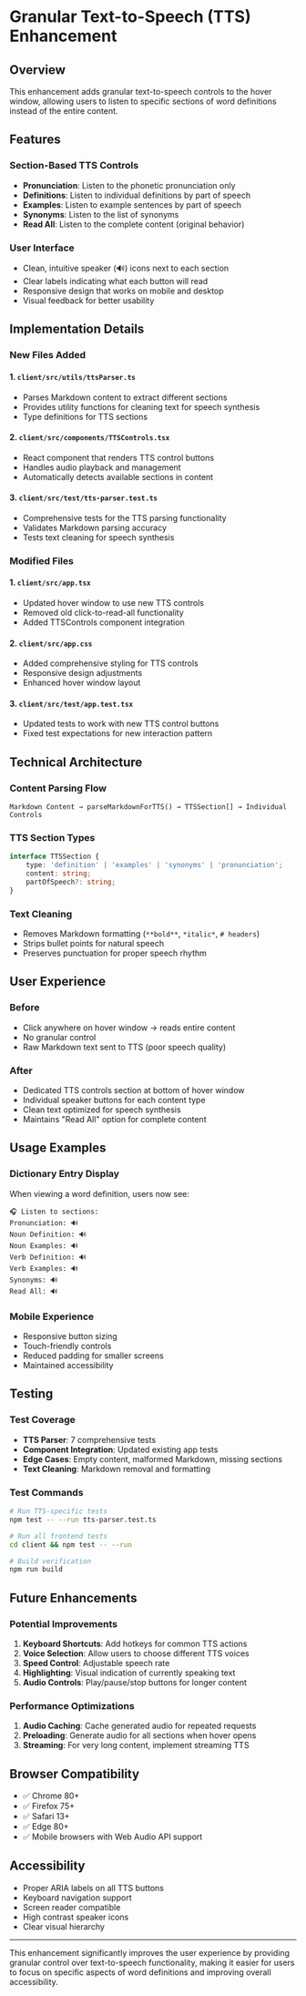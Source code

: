 # Granular Text-to-Speech (TTS) Enhancement

## Overview

This enhancement adds granular text-to-speech controls to the hover window, allowing users to listen to specific sections of word definitions instead of the entire content.

## Features

### Section-Based TTS Controls

- **Pronunciation**: Listen to the phonetic pronunciation only
- **Definitions**: Listen to individual definitions by part of speech
- **Examples**: Listen to example sentences by part of speech
- **Synonyms**: Listen to the list of synonyms
- **Read All**: Listen to the complete content (original behavior)

### User Interface

- Clean, intuitive speaker (🔊) icons next to each section
- Clear labels indicating what each button will read
- Responsive design that works on mobile and desktop
- Visual feedback for better usability

## Implementation Details

### New Files Added

#### 1. `client/src/utils/ttsParser.ts`

- Parses Markdown content to extract different sections
- Provides utility functions for cleaning text for speech synthesis
- Type definitions for TTS sections

#### 2. `client/src/components/TTSControls.tsx`

- React component that renders TTS control buttons
- Handles audio playback and management
- Automatically detects available sections in content

#### 3. `client/src/test/tts-parser.test.ts`

- Comprehensive tests for the TTS parsing functionality
- Validates Markdown parsing accuracy
- Tests text cleaning for speech synthesis

### Modified Files

#### 1. `client/src/app.tsx`

- Updated hover window to use new TTS controls
- Removed old click-to-read-all functionality
- Added TTSControls component integration

#### 2. `client/src/app.css`

- Added comprehensive styling for TTS controls
- Responsive design adjustments
- Enhanced hover window layout

#### 3. `client/src/test/app.test.tsx`

- Updated tests to work with new TTS control buttons
- Fixed test expectations for new interaction pattern

## Technical Architecture

### Content Parsing Flow

```
Markdown Content → parseMarkdownForTTS() → TTSSection[] → Individual Controls
```

### TTS Section Types

```typescript
interface TTSSection {
    type: 'definition' | 'examples' | 'synonyms' | 'pronunciation';
    content: string;
    partOfSpeech?: string;
}
```

### Text Cleaning

- Removes Markdown formatting (`**bold**`, `*italic*`, `# headers`)
- Strips bullet points for natural speech
- Preserves punctuation for proper speech rhythm

## User Experience

### Before

- Click anywhere on hover window → reads entire content
- No granular control
- Raw Markdown text sent to TTS (poor speech quality)

### After

- Dedicated TTS controls section at bottom of hover window
- Individual speaker buttons for each content type
- Clean text optimized for speech synthesis
- Maintains "Read All" option for complete content

## Usage Examples

### Dictionary Entry Display

When viewing a word definition, users now see:

```
🎧 Listen to sections:
Pronunciation: 🔊
Noun Definition: 🔊
Noun Examples: 🔊
Verb Definition: 🔊
Verb Examples: 🔊
Synonyms: 🔊
Read All: 🔊
```

### Mobile Experience

- Responsive button sizing
- Touch-friendly controls
- Reduced padding for smaller screens
- Maintained accessibility

## Testing

### Test Coverage

- **TTS Parser**: 7 comprehensive tests
- **Component Integration**: Updated existing app tests
- **Edge Cases**: Empty content, malformed Markdown, missing sections
- **Text Cleaning**: Markdown removal and formatting

### Test Commands

```bash
# Run TTS-specific tests
npm test -- --run tts-parser.test.ts

# Run all frontend tests
cd client && npm test -- --run

# Build verification
npm run build
```

## Future Enhancements

### Potential Improvements

1. **Keyboard Shortcuts**: Add hotkeys for common TTS actions
2. **Voice Selection**: Allow users to choose different TTS voices
3. **Speed Control**: Adjustable speech rate
4. **Highlighting**: Visual indication of currently speaking text
5. **Audio Controls**: Play/pause/stop buttons for longer content

### Performance Optimizations

1. **Audio Caching**: Cache generated audio for repeated requests
2. **Preloading**: Generate audio for all sections when hover opens
3. **Streaming**: For very long content, implement streaming TTS

## Browser Compatibility

- ✅ Chrome 80+
- ✅ Firefox 75+
- ✅ Safari 13+
- ✅ Edge 80+
- ✅ Mobile browsers with Web Audio API support

## Accessibility

- Proper ARIA labels on all TTS buttons
- Keyboard navigation support
- Screen reader compatible
- High contrast speaker icons
- Clear visual hierarchy

---

This enhancement significantly improves the user experience by providing granular control over text-to-speech functionality, making it easier for users to focus on specific aspects of word definitions and improving overall accessibility.
